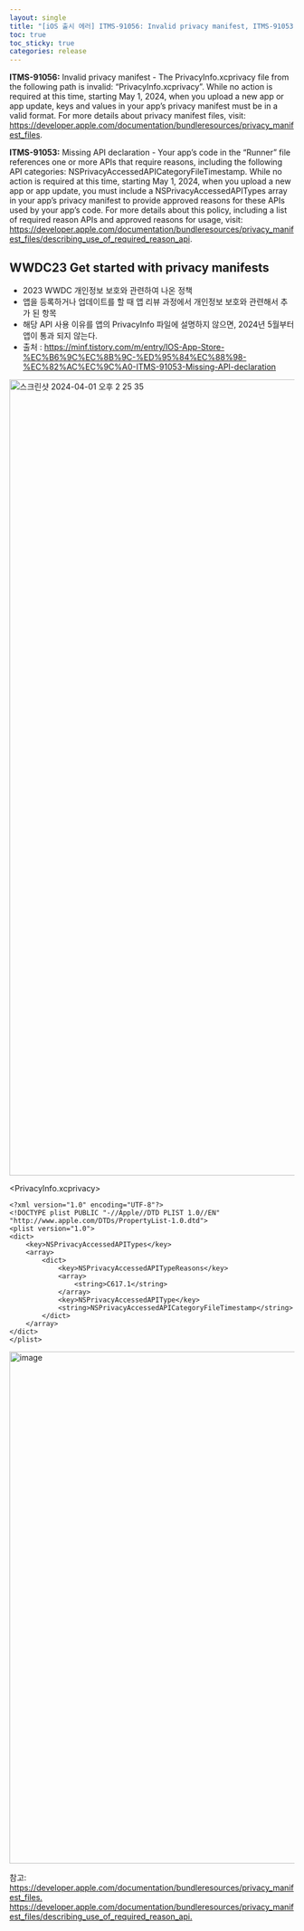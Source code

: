 ```yaml
---
layout: single
title: "[iOS 출시 에러] ITMS-91056: Invalid privacy manifest, ITMS-91053: Missing API declaration"
toc: true
toc_sticky: true
categories: release
---
```


**ITMS-91056:** Invalid privacy manifest - The PrivacyInfo.xcprivacy file from the following path is invalid: “PrivacyInfo.xcprivacy”. While no action is required at this time, starting May 1, 2024, when you upload a new app or app update, keys and values in your app’s privacy manifest must be in a valid format. For more details about privacy manifest files, visit: https://developer.apple.com/documentation/bundleresources/privacy_manifest_files.

**ITMS-91053:** Missing API declaration - Your app’s code in the “Runner” file references one or more APIs that require reasons, including the following API categories: NSPrivacyAccessedAPICategoryFileTimestamp. While no action is required at this time, starting May 1, 2024, when you upload a new app or app update, you must include a NSPrivacyAccessedAPITypes array in your app’s privacy manifest to provide approved reasons for these APIs used by your app’s code. For more details about this policy, including a list of required reason APIs and approved reasons for usage, visit: https://developer.apple.com/documentation/bundleresources/privacy_manifest_files/describing_use_of_required_reason_api.


 
## WWDC23 Get started with privacy manifests
* 2023 WWDC 개인정보 보호와 관련하여 나온 정책
* 앱을 등록하거나 업데이트를 할 때 앱 리뷰 과정에서 개인정보 보호와 관련해서 추가 된 항목
* 해당 API 사용 이유를 앱의 PrivacyInfo 파일에 설명하지 않으면, 2024년 5월부터 앱이 통과 되지 않는다.
* 출처 : <https://minf.tistory.com/m/entry/IOS-App-Store-%EC%B6%9C%EC%8B%9C-%ED%95%84%EC%88%98-%EC%82%AC%EC%9C%A0-ITMS-91053-Missing-API-declaration>
<img width="1407" alt="스크린샷 2024-04-01 오후 2 25 35" src="https://github.com/KimGyeongLock/KimGyeongLock.github.io/assets/63464299/49639994-3173-4d1e-ba49-a15c9a60d50c">

\<PrivacyInfo.xcprivacy\>   

```
<?xml version="1.0" encoding="UTF-8"?>
<!DOCTYPE plist PUBLIC "-//Apple//DTD PLIST 1.0//EN" "http://www.apple.com/DTDs/PropertyList-1.0.dtd">
<plist version="1.0">
<dict>
	<key>NSPrivacyAccessedAPITypes</key>
	<array>
        <dict>
            <key>NSPrivacyAccessedAPITypeReasons</key>
            <array>
                <string>C617.1</string>
            </array>
            <key>NSPrivacyAccessedAPIType</key>
            <string>NSPrivacyAccessedAPICategoryFileTimestamp</string>
        </dict>
	</array>
</dict>
</plist>
```
<img width="905" alt="image" src="https://github.com/KimGyeongLock/KimGyeongLock.github.io/assets/63464299/addebad9-7650-494e-98d3-55a4bb6e573f">

참고:   
<https://developer.apple.com/documentation/bundleresources/privacy_manifest_files.>    
<https://developer.apple.com/documentation/bundleresources/privacy_manifest_files/describing_use_of_required_reason_api.>
